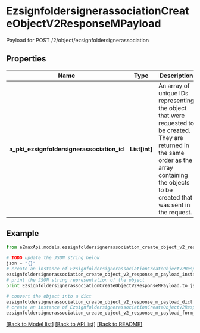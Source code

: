 # EzsignfoldersignerassociationCreateObjectV2ResponseMPayload

Payload for POST /2/object/ezsignfoldersignerassociation

## Properties

Name | Type | Description | Notes
------------ | ------------- | ------------- | -------------
**a_pki_ezsignfoldersignerassociation_id** | **List[int]** | An array of unique IDs representing the object that were requested to be created.  They are returned in the same order as the array containing the objects to be created that was sent in the request. | 

## Example

```python
from eZmaxApi.models.ezsignfoldersignerassociation_create_object_v2_response_m_payload import EzsignfoldersignerassociationCreateObjectV2ResponseMPayload

# TODO update the JSON string below
json = "{}"
# create an instance of EzsignfoldersignerassociationCreateObjectV2ResponseMPayload from a JSON string
ezsignfoldersignerassociation_create_object_v2_response_m_payload_instance = EzsignfoldersignerassociationCreateObjectV2ResponseMPayload.from_json(json)
# print the JSON string representation of the object
print EzsignfoldersignerassociationCreateObjectV2ResponseMPayload.to_json()

# convert the object into a dict
ezsignfoldersignerassociation_create_object_v2_response_m_payload_dict = ezsignfoldersignerassociation_create_object_v2_response_m_payload_instance.to_dict()
# create an instance of EzsignfoldersignerassociationCreateObjectV2ResponseMPayload from a dict
ezsignfoldersignerassociation_create_object_v2_response_m_payload_form_dict = ezsignfoldersignerassociation_create_object_v2_response_m_payload.from_dict(ezsignfoldersignerassociation_create_object_v2_response_m_payload_dict)
```
[[Back to Model list]](../README.md#documentation-for-models) [[Back to API list]](../README.md#documentation-for-api-endpoints) [[Back to README]](../README.md)


